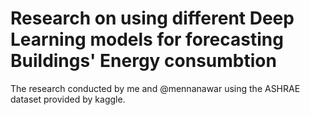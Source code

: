 # Research on using different Deep Learning models for forecasting Buildings' Energy consumbtion
The research conducted by me and @mennanawar using the ASHRAE dataset provided by kaggle.
